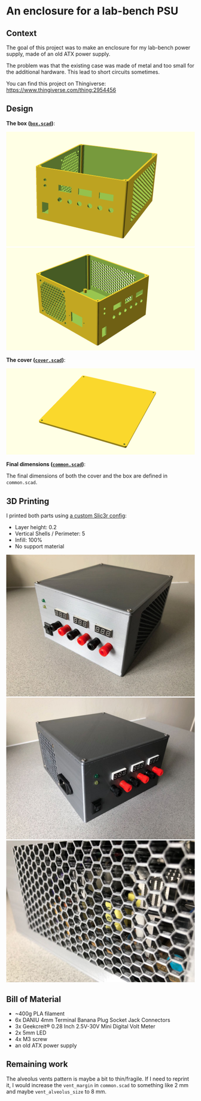 # An enclosure for a lab-bench PSU

## Context

The goal of this project was to make an enclosure for my lab-bench power supply, made of an old ATX power supply.

The problem was that the existing case was made of metal and too small for the additional hardware. This lead to short circuits sometimes.

You can find this project on Thingiverse: https://www.thingiverse.com/thing:2954456

## Design

__The box ([`box.scad`](box.scad))__:

![Box Design #1](doc/box1.png)
![Box Design #2](doc/box2.png)

__The cover ([`cover.scad`](cover.scad))__:

![Cover Design](doc/cover.png)

__Final dimensions ([`common.scad`](common.scad))__:

The final dimensions of both the cover and the box are
defined in `common.scad`.

## 3D Printing

I printed both parts using [a custom Slic3r config](slic3r-config.ini):

- Layer height: 0.2
- Vertical Shells / Perimeter: 5
- Infill: 100%
- No support material

![3D Print #1](doc/printed1.jpg)
![3D Print #2](doc/printed2.jpg)
![3D Print #3](doc/printed3.jpg)

## Bill of Material

- ~400g PLA filament
- 6x DANIU 4mm Terminal Banana Plug Socket Jack Connectors
- 3x Geekcreit® 0.28 Inch 2.5V-30V Mini Digital Volt Meter
- 2x 5mm LED
- 4x M3 screw
- an old ATX power supply

## Remaining work

The alveolus vents pattern is maybe a bit to thin/fragile.
If I need to reprint it, I would increase the `vent_margin` in `common.scad`
to something like 2 mm and maybe `vent_alveolus_size` to 8 mm.
